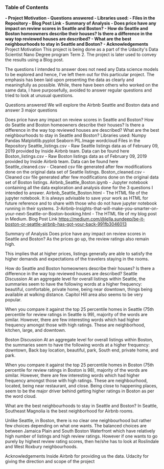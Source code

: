 ### Table of Contents
<b>
- Project Motivation
- Questions answered
- Libraries used:
- Files in the Repository
- Blog Post Link
- Summary of Analysis - Does price have any impact on review scores in Seattle and Boston? - How do Seattle and Boston homeowners describe their houses? Is there a difference in   the way top reviewed houses are described? - What are the best neighbourhoods to stay in Seattle and Boston?
- Acknowledgements </b>
Project Motivation
This project is being done as a part of the Udacity's Data Scientist Nano Degree program Term 2. The project is later used to convey the results using a Blog post.

The questions I intended to answer does not need any Data science models to be explored and hence, I've left them out for this particular project. The emphasis has been laid upon presenting the data as clearly and meaningfully as possible. While, there have been others who worked on the same data, I have purposefully, avoided to answer regular questions and tried to look at unusual questions.

Questions answered
We will explore the Airbnb Seattle and Boston data and answer 3 major questions

Does price have any impact on review scores in Seattle and Boston?
How do Seattle and Boston homeowners describe their houses? Is there a difference in the way top reviewed houses are described?
What are the best neighbourhoods to stay in Seattle and Boston?
Libraries used:
Numpy
Pandas
Matplotlib.pyplot
Seaborn
PIL.Image
wordcloud
Files in the Repository
Seattle_listings.csv - Raw Seattle listings data as of February 09, 2019 provided by Inside Airbnb team. Data can be found here
Boston_listings.csv - Raw Boston listings data as of February 09, 2019 provided by Inside Airbnb team. Data can be found here
Seattle_cleaned.csv - Cleaned csv file generated after few modifications done on the original data set of Seattle listings.
Boston_cleaned.csv - Cleaned csv file generated after few modifications done on the original data set of Boston listings.
Airbnb_Seattle_Boston.ipynb - Jupyter notebook containing all the data exploration and analysis done for the 3 questions I intended to answer.
Airbnb_Seattle_Boston.html - The HTML file of the jupyter notebook. It is always advisable to save your work as HTML for future reference and to share with those who do not have jupyter notebook running in their systems.
3-Airbnb-Insights-that-will-make-you-smarter-on-your-next-Seattle-or-Boston-booking.html - The HTML file of my blog post in Medium.
Blog Post Link
https://medium.com/@lella.sundeep/be-it-boston-or-seattle-airbnb-has-got-your-back-991fb3046013

Summary of Analysis
Does price have any impact on review scores in Seattle and Boston?
As the prices go up, the review ratings also remain high.

This implies that at higher prices, listings generally are able to satisfy the higher demands and expectations of the travelers staying in the rooms.

How do Seattle and Boston homeowners describe their houses? Is there a difference in the way top reviewed houses are described?
Seattle Discussion At an aggregate level for overall listings within Seattle, the summaries seem to have the following words at a higher frequency: beautiful, comfortable, private home, being near downtown, things being available at walking distance. Capitol Hill area also seems to be very popular.

When you compare it against the top 25 percentile homes in Seattle (75th percentile for review ratings in Seattle is 99), majority of the words are similar. However, there are few interesting words which had higher frequency amongst those with high ratings. These are neighborhood, kitchen, large, and downtown.

Boston Discussion At an aggregate level for overall listings within Boston, the summaries seem to have the following words at a higher frequency: downtown, Back bay location, beautiful, park, South end, private home, and park.

When you compare it against the top 25 percentile homes in Boston (75th percentile for review ratings in Boston is 98), majority of the words are similar. However, there are few interesting words which had higher frequency amongst those with high ratings. These are neighbourhood, located, being near restaurant, and close. Being close to happening places, seem to be the major driver behind getting higher ratings in Boston as per the word cloud.

What are the best neighbourhoods to stay in Seattle and Boston?
In Seattle, Southeast Magnolia is the best neighborhood for Airbnb rooms.

Unlike Seattle, in Boston, there is no clear one neighbourhood but rather few choices depending on what one wants. The balanced choices are between Jamaica Plain and South Boston Waterfront which have relatively high number of listings and high review ratings. However if one wants to go purely by highest review rating scores, then he/she has to look at Roslindale and West Roxbury neighbourhoods.

Acknowledgements
Inside Airbnb for providing us the data.
Udacity for giving the direction and scope of the project
